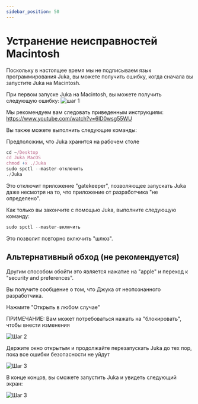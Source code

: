 ```yaml
---
sidebar_position: 50
---
```


# Устранение неисправностей Macintosh

Поскольку в настоящее время мы не подписываем язык программирования Juka, вы можете получить ошибку, когда сначала вы запустите Juka на Macintosh.

При первом запуске Juka на Macintosh, вы можете получить следующую ошибку: ![шаг 1](/img/macintosh/cannotbeopened.png)

Мы рекомендуем вам следовать приведенным инструкциям: https://www.youtube.com/watch?v=6lD0wsg55WU

Вы также можете выполнить следующие команды:

Предположим, что Juka хранится на рабочем столе
```jsx
cd ~/Desktop
cd Juka_MacOS
chmod +x ./Juka
sudo spctl --master-отключить
./Juka
```

Это отключит приложение "gatekeeper", позволяющее запускать Juka даже несмотря на то, что приложение от разработчика "не определено".

Как только вы закончите с помощью Juka, выполните следующую команду:

```jsx
sudo spctl --master-включить
```
Это позволит повторно включить "шлюз".

## Альтернативный обход (не рекомендуется)

Другим способом обойти это является нажатие на "apple" и переход к "security and preferences".

Вы получите сообщение о том, что Джука от неопознанного разработчика.

Нажмите "Открыть в любом случае"

ПРИМЕЧАНИЕ: Вам может потребоваться нажать на "блокировать", чтобы внести изменения

![Шаг 2](/img/macintosh/openanyway.png)

Держите окно открытым и продолжайте перезапускать Juka до тех пор, пока все ошибки безопасности не уйдут

![Шаг 3](/img/macintosh/openanywaylibhost.png)

В конце концов, вы сможете запустить Juka и увидеть следующий экран:

![Шаг 3](/img/macintosh/final.png)


